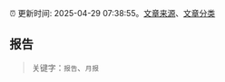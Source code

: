 :alarm_clock: 更新时间: 2025-04-29 07:38:55。[文章来源](/README.md)、[文章分类](/TAGS.md)

## 报告


> 关键字：`报告`、`月报`




